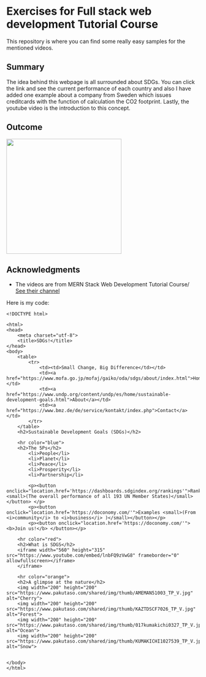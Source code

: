 # Exercises for Full stack web development Tutorial Course
This repository is where you can find some really easy samples for the mentioned videos.

## Summary

The idea behind this webpage is all surrounded about SDGs. You can click the link and see the current performance of each country and also I have added one example about a company from Sweden which issues creditcards with the function of calculation the CO2 footprint. Lastly, the youtube video is the introduction to this concept.

## Outcome
<img src="https://user-images.githubusercontent.com/74449345/104157550-b6fa0700-542e-11eb-8b13-844b00d32f16.png" width="300">

## Acknowledgments

* The videos are from MERN Stack Web Development Tutorial Course/ [See their channel](https://www.youtube.com/channel/UCDsEHTvh-YO80AZna7X7UVA)

Here is my code:
```
<!DOCTYPE html>

<html>
<head>
    <meta charset="utf-8">
    <title>SDGs!</title>
</head>
<body>
    <table>
        <tr>
            <td><td>Small Change, Big Difference</td></td>
            <td><a href="https://www.mofa.go.jp/mofaj/gaiko/oda/sdgs/about/index.html">Home</a></td>
            <td><a href="https://www.undp.org/content/undp/es/home/sustainable-development-goals.html">About</a></td>
            <td><a href="https://www.bmz.de/de/service/kontakt/index.php">Contact</a></td>
        </tr>
    </table>
    <h2>Sustainable Development Goals (SDGs)</h2>

    <hr color="blue">
    <h2>The 5Ps</h2>
        <li>People</li>
        <li>Planet</li>
        <li>Peace</li>
        <li>Prosperity</li>
        <li>Partnership</li>                    

        <p><button onclick="location.href='https://dashboards.sdgindex.org/rankings'">Ranking <small>(The overall performance of all 193 UN Member States)</small></button> </p>
        <p><button onclick="location.href='https://doconomy.com/'">Examples <small>(From <i>community</i> to <i>business</i> )</small></button></p>
        <p><button onclick="location.href='https://doconomy.com/'"><b>Join us!</b> </button></p> 

    <hr color="red">
    <h2>What is SDGS</h2>
    <iframe width="560" height="315" src="https://www.youtube.com/embed/lnbFQ9zVwG8" frameborder="0" allowfullscreen></iframe>
    </iframe>    
    
    <hr color="orange">
    <h2>A glimpse at the nature</h2>
    <img width="200" height="200" src="https://www.pakutaso.com/shared/img/thumb/AMEMAN51003_TP_V.jpg" alt="Cherry">
    <img width="200" height="200" src="https://www.pakutaso.com/shared/img/thumb/KAZTDSCF7026_TP_V.jpg" alt="Forest">
    <img width="200" height="200" src="https://www.pakutaso.com/shared/img/thumb/017kumakichi0327_TP_V.jpg" alt="Ocean">
    <img width="200" height="200" src="https://www.pakutaso.com/shared/img/thumb/KUMAKICHI1027539_TP_V.jpg" alt="Snow">
    

</body>
</html>
```

